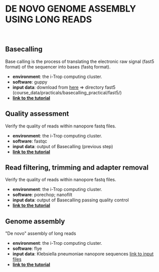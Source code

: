 # DE NOVO GENOME ASSEMBLY USING LONG READS
&nbsp;

## Basecalling
Base calling is the process of translating the electronic raw signal (fast5 format) of the sequencer into bases (fastq format).
- **environment**: the i-Trop computing cluster.
- **software**: guppy
- **input data**: download from [here](https://202.153.211.253:5001/sharing/8tQZNApgN) => directory fast5 (course_data/practicals/basecalling_practical/fast5/)
- **[link to the tutorial](https://timkahlke.github.io/LongRead_tutorials/BS_G.html)**
&nbsp;

## Quality assessment
Verify the quality of reads within nanopore fastq files.
- **environment**: the i-Trop computing cluster.
- **software**: fastqc
- **input data**: output of Basecalling (previous step)
- **[link to the tutorial](https://timkahlke.github.io/LongRead_tutorials/QC_F.html)**
&nbsp;

## Read filtering, trimming and adapter removal
Verify the quality of reads within nanopore fastq files.
- **environment**: the i-Trop computing cluster.
- **software**: porechop; nanofilt
- **input data**: output of Basecalling passing quality control
- **[link to the tutorial](https://timkahlke.github.io/LongRead_tutorials/FTR.html)**
&nbsp;

## Genome assembly
"De novo" assembly of long reads
- **environment**: the i-Trop computing cluster.
- **software**: flye
- **input data**: Klebsiella pneumoniae nanopore sequences [link to input files](https://www.ebi.ac.uk/ena/browser/view/PRJEB45084)
- **[link to the tutorial](https://timkahlke.github.io/LongRead_tutorials/ASS_F.html)**
&nbsp;

